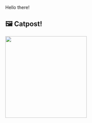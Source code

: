 Hello there!



## 🖼️ Catpost!

<sub>
    <img src="https://cdn2.thecatapi.com/images/cgn.jpg" height="256">
</sub>

